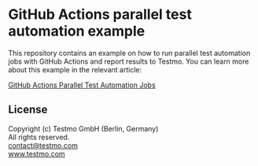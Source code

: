 # GitHub Actions parallel test automation example


This repository contains an example on how to run parallel test automation jobs with GitHub Actions and report results to Testmo. You can learn more about this example in the relevant article:

[GitHub Actions Parallel Test Automation Jobs](https://www.testmo.com/guides/github-actions-parallel-testing)

## License

Copyright (c) Testmo GmbH (Berlin, Germany)<br>
All rights reserved.<br>
contact@testmo.com<br>
www.testmo.com
